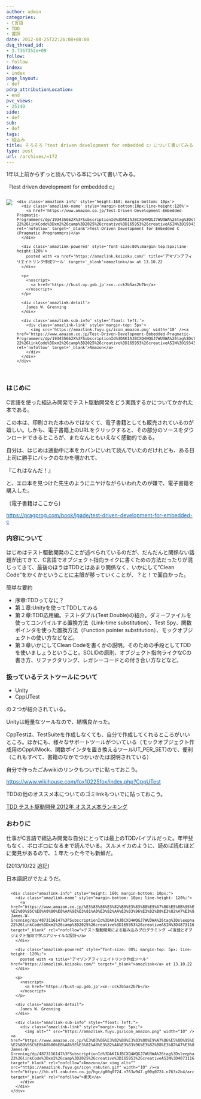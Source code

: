 ```yaml
---
author: admin
categories:
- C言語
- TDD
- 書評
date: 2012-08-25T22:26:08+00:00
dsq_thread_id:
- 3.7367352e+09
follow:
- follow
index:
- index
page_layout:
- def
pdrp_attributionLocation:
- end
pvc_views:
- 25140
side:
- def
sub:
- def
tags:
- 組込み
title: そろそろ『test driven development for embedded c』について書いてみる
type: post
url: /archives/=172
---
```


<!--:ja-->1年以上前からずっと読んでいる本について書いてみる。

『test driven development for embedded c』

<div class='amazlink-box' style='text-align:left;padding-bottom:20px;font-size:small;/zoom: 1;overflow: hidden;'>
  <div class='amazlink-list' style='clear: both;'>
    <div class='amazlink-image' style='float:left;margin:0px 12px 1px 0px;'>
      <a href='https://www.amazon.co.jp/Test-Driven-Development-Embedded-Pragmatic-Programmers/dp/193435662X%3FSubscriptionId%3DAKIAJBCXQ4WQGJ7WU3WA%26tag%3Dsleephacker-22%26linkCode%3Dxm2%26camp%3D2025%26creative%3D165953%26creativeASIN%3D193435662X' target='_blank' rel='nofollow'><img src='https://ecx.images-amazon.com/images/I/51AWF3--mpL._SL160_.jpg' style='border: none;' /></a>
    </div>
    
    <div class='amazlink-info' style='height:160; margin-bottom: 10px'>
      <div class='amazlink-name' style='margin-bottom:10px;line-height:120%'>
        <a href='https://www.amazon.co.jp/Test-Driven-Development-Embedded-Pragmatic-Programmers/dp/193435662X%3FSubscriptionId%3DAKIAJBCXQ4WQGJ7WU3WA%26tag%3Dsleephacker-22%26linkCode%3Dxm2%26camp%3D2025%26creative%3D165953%26creativeASIN%3D193435662X' rel='nofollow' target='_blank'>Test-Driven Development for Embedded C (Pragmatic Programmers)</a>
      </div>
      
      <div class='amazlink-powered' style='font-size:80%;margin-top:5px;line-height:120%'>
        posted with <a href='https://amazlink.keizoku.com/' title='アマゾンアフィリエイトリンク作成ツール' target='_blank'>amazlink</a> at 13.10.22
      </div>
      
      <p>
        <noscript>
          <a href='https://bust-up.gob.jp'>xn--cck2b5as2b7b</a>
        </noscript>
      </p>
      
      <div class='amazlink-detail'>
        James W. Grenning
      </div>
      
      <div class='amazlink-sub-info' style='float: left;'>
        <div class='amazlink-link' style='margin-top: 5px'>
          <img src='https://amazlink.fuyu.gs/icon_amazon.png' width='18' /><a href='https://www.amazon.co.jp/Test-Driven-Development-Embedded-Pragmatic-Programmers/dp/193435662X%3FSubscriptionId%3DAKIAJBCXQ4WQGJ7WU3WA%26tag%3Dsleephacker-22%26linkCode%3Dxm2%26camp%3D2025%26creative%3D165953%26creativeASIN%3D193435662X' rel='nofollow' target='_blank'>Amazon</a>
        </div>
      </div>
    </div>
  </div>
</div>

### はじめに

C言語を使った組込み開発でテスト駆動開発をどう実践するかについてかかれた本である。

この本は、印刷された本のみではなくて、電子書籍としても販売されているのが嬉しい。しかも、電子書籍上のURLをクリックすると、その部分のソースをダウンロードできるところが、またなんともいえなく感動的である。

自分は、はじめは通勤中に本をカバンにいれて読んでいたのだけれども、ある日上司に勝手にバックのなかを覗かれて、

『これはなんだ！』

と、エロ本を見つけた先生のようにニヤけながらいわれたのが嫌で、電子書籍を購入した。

（電子書籍はここから)
  
[<span style="color: #0066cc;">https://pragprog.com/book/jgade/test-driven-development-for-embedded-c</span>][1]

### 内容について

はじめはテスト駆動開発のことが述べられているのだが、だんだんと関係ない話題が出てきて、C言語でオブジェクト指向ライクに書くための方法だったりが混じってきて、最後のほうはTDDとはあまり関係なく、いかにして”Clean Code”をかくかということに主眼が移っていくことが、？と！で面白かった。

簡単な要約

  * 序章:TDDってなに？
  * 第１章:Unityを使ってTDDしてみる
  * 第２章:TDD応用編。テストダブル(Test Double)の紹介。ダミーファイルを使ってコンパイルする置換方法（Link-time substitution）、Test Spy、関数ポインタを使った置換方法（Function pointer substitution）、モックオブジェクトの使い方などなど。
  * 第３章いかにしてClean Codeを書くかの説明。そのための手段としてTDDを使いましょうということ。SOLIDの原則、オブジェクト指向ライクなCの書き方、リファクタリング、レガシーコードとの付き合い方などなど。

### 扱っているテストツールについて

  * Unity
  * CppUTest

の２つが紹介されている。
  
Unityは軽量なツールなので、結構良かった。
  
CppTestは、TestSuiteを作成しなくても、自分で作成してくれるところがいいところ。ほかにも、様々なサボートツールがついている（モックオブジェクト作成用のCppUMock、関数ポインタを置き換えるツールUT\_PER\_SET)ので、便利（これもすべて、書籍のなかでつかいかたは説明されている）

自分で作ったごみwikiのリンクもついでに貼っておこう。
  
[<span style="color: #0066cc;">https://www.wikihouse.com/fox10225fox/index.php?CppUTest</span>][2]

TDDの他のオススメ本についてのゴミlinkもついでに貼っておこう。
  
[TDD テスト駆動開発 2012年 オススメ本ランキング][3]

### おわりに

仕事がC言語で組込み開発な自分にとっては最上のTDDバイブルだった。年甲斐もなく、ボロボロになるまで読んでいる。スルメイカのように、読めば読むほどに発見があるので、１年たった今でも新鮮だ。

(2013/10/22 追記)
  
日本語訳がでたようだ。

<div class="amazlink-box" style="text-align: left; padding-bottom: 20px; font-size: small; /zoom: 1; overflow: hidden;">
  <div class="amazlink-list" style="clear: both;">
    <div class="amazlink-image" style="float: left; margin: 0px 12px 1px 0px;">
      <a href="https://www.amazon.co.jp/%E3%83%86%E3%82%B9%E3%83%88%E9%A7%86%E5%8B%95%E9%96%8B%E7%99%BA%E3%81%AB%E3%82%88%E3%82%8B%E7%B5%84%E3%81%BF%E8%BE%BC%E3%81%BF%E3%83%97%E3%83%AD%E3%82%B0%E3%83%A9%E3%83%9F%E3%83%B3%E3%82%B0-%E2%80%95C%E8%A8%80%E8%AA%9E%E3%81%A8%E3%82%AA%E3%83%96%E3%82%B8%E3%82%A7%E3%82%AF%E3%83%88%E6%8C%87%E5%90%91%E3%81%A7%E5%AD%A6%E3%81%B6%E3%82%A2%E3%82%B8%E3%83%A3%E3%82%A4%E3%83%AB%E3%81%AA%E8%A8%AD%E8%A8%88-James-W-Grenning/dp/4873116147%3FSubscriptionId%3DAKIAJBCXQ4WQGJ7WU3WA%26tag%3Dsleephacker-22%26linkCode%3Dxm2%26camp%3D2025%26creative%3D165953%26creativeASIN%3D4873116147" target="_blank" rel="nofollow"><img style="border: none;" alt="" src="https://ecx.images-amazon.com/images/I/51c%2BlMEDT-L._SL160_.jpg" /></a>
    </div>
    
    <div class="amazlink-info" style="height: 160; margin-bottom: 10px;">
      <div class="amazlink-name" style="margin-bottom: 10px; line-height: 120%;">
        <a href="https://www.amazon.co.jp/%E3%83%86%E3%82%B9%E3%83%88%E9%A7%86%E5%8B%95%E9%96%8B%E7%99%BA%E3%81%AB%E3%82%88%E3%82%8B%E7%B5%84%E3%81%BF%E8%BE%BC%E3%81%BF%E3%83%97%E3%83%AD%E3%82%B0%E3%83%A9%E3%83%9F%E3%83%B3%E3%82%B0-%E2%80%95C%E8%A8%80%E8%AA%9E%E3%81%A8%E3%82%AA%E3%83%96%E3%82%B8%E3%82%A7%E3%82%AF%E3%83%88%E6%8C%87%E5%90%91%E3%81%A7%E5%AD%A6%E3%81%B6%E3%82%A2%E3%82%B8%E3%83%A3%E3%82%A4%E3%83%AB%E3%81%AA%E8%A8%AD%E8%A8%88-James-W-Grenning/dp/4873116147%3FSubscriptionId%3DAKIAJBCXQ4WQGJ7WU3WA%26tag%3Dsleephacker-22%26linkCode%3Dxm2%26camp%3D2025%26creative%3D165953%26creativeASIN%3D4873116147" target="_blank" rel="nofollow">テスト駆動開発による組み込みプログラミング ―C言語とオブジェクト指向で学ぶアジャイルな設計</a>
      </div>
      
      <div class="amazlink-powered" style="font-size: 80%; margin-top: 5px; line-height: 120%;">
        posted with <a title="アマゾンアフィリエイトリンク作成ツール" href="https://amazlink.keizoku.com/" target="_blank">amazlink</a> at 13.10.22
      </div>
      
      <p>
        <noscript>
          <a href='https://bust-up.gob.jp'>xn--cck2b5as2b7b</a>
        </noscript>
      </p>
      
      <div class="amazlink-detail">
        James W. Grenning
      </div>
      
      <div class="amazlink-sub-info" style="float: left;">
        <div class="amazlink-link" style="margin-top: 5px;">
          <img alt="" src="https://amazlink.fuyu.gs/icon_amazon.png" width="18" /><a href="https://www.amazon.co.jp/%E3%83%86%E3%82%B9%E3%83%88%E9%A7%86%E5%8B%95%E9%96%8B%E7%99%BA%E3%81%AB%E3%82%88%E3%82%8B%E7%B5%84%E3%81%BF%E8%BE%BC%E3%81%BF%E3%83%97%E3%83%AD%E3%82%B0%E3%83%A9%E3%83%9F%E3%83%B3%E3%82%B0-%E2%80%95C%E8%A8%80%E8%AA%9E%E3%81%A8%E3%82%AA%E3%83%96%E3%82%B8%E3%82%A7%E3%82%AF%E3%83%88%E6%8C%87%E5%90%91%E3%81%A7%E5%AD%A6%E3%81%B6%E3%82%A2%E3%82%B8%E3%83%A3%E3%82%A4%E3%83%AB%E3%81%AA%E8%A8%AD%E8%A8%88-James-W-Grenning/dp/4873116147%3FSubscriptionId%3DAKIAJBCXQ4WQGJ7WU3WA%26tag%3Dsleephacker-22%26linkCode%3Dxm2%26camp%3D2025%26creative%3D165953%26creativeASIN%3D4873116147" target="_blank" rel="nofollow">Amazon</a> <img alt="" src="https://amazlink.fuyu.gs/icon_rakuten.gif" width="18" /><a href="https://hb.afl.rakuten.co.jp/hgc/g00q0724.n763w947.g00q0724.n763x2b4/archives/c=http%3A%2F%2Fbooks.rakuten.co.jp%2Frb%2F12298785%2F&m=http%3A%2F%2Fm.rakuten.co.jp%2Frms%2Fmsv%2FItem%3Fn%3D12298785%26surl%3Dbook" target="_blank" rel="nofollow">楽天</a>
        </div>
      </div>
    </div>
  </div>
</div>

 [1]: https://pragprog.com/book/jgade/test-driven-development-for-embedded-c
 [2]: https://www.wikihouse.com/fox10225fox/index.php?CppUTest
 [3]: https://astore.amazon.co.jp/sleephacker-22 "TDD テスト駆動開発 2012年 オススメ本ランキング"